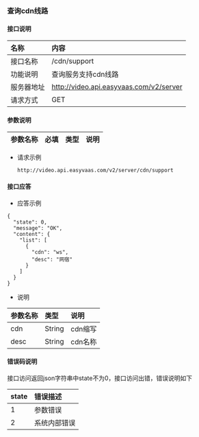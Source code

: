 ### 查询cdn线路
#### 接口说明

| 名称 | 内容 |
|:--|:--|
| 接口名称     | /cdn/support |
| 功能说明|   查询服务支持cdn线路    |
| 服务器地址| http://video.api.easyvaas.com/v2/server |
| 请求方式| GET |

#### 参数说明

| 参数名称 | 必填 | 类型 |说明 |
|:--|:--|:--|:--|

* 请求示例

	```
	http://video.api.easyvaas.com/v2/server/cdn/support
	```

#### 接口应答

* 应答示例

```
{
  "state": 0,
  "message": "OK",
  "content": {
    "list": [
      {
        "cdn": "ws",
        "desc": "网宿"
      }
    ]
  }
}
```

* 说明

| 参数名称 | 类型 |说明 |
|:--|:--|:--|
| cdn  | String | cdn缩写 |
| desc|   String | cdn名称 |

#### 错误码说明
接口访问返回json字符串中state不为0，接口访问出错，错误说明如下

| state | 错误描述 |
|:--|:--|
| 1     | 参数错误 |
| 2     | 系统内部错误 |
